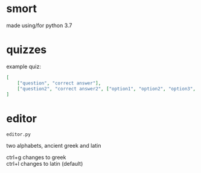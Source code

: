 # smort

made using/for python 3.7

# quizzes
example quiz:
```json
[
    ["question", "correct answer"],
    ["question2", "correct answer2", ["option1", "option2", "option3", "option4"]]
]
```

# editor
`editor.py`

two alphabets, ancient greek and latin

ctrl+g changes to greek\
ctrl+l changes to latin (default)
